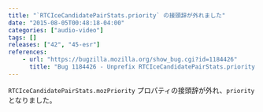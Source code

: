 ```yaml
---
title: "`RTCIceCandidatePairStats.priority` の接頭辞が外れました"
date: "2015-08-05T00:48:18-04:00"
categories: ["audio-video"]
tags: []
releases: ["42", "45-esr"]
references:
    - url: "https://bugzilla.mozilla.org/show_bug.cgi?id=1184426"
      title: "Bug 1184426 - Unprefix RTCIceCandidatePairStats.priority (formerly mozPriority)"
---
```

`RTCIceCandidatePairStats.mozPriority` プロパティの接頭辞が外れ、`priority` となりました。
